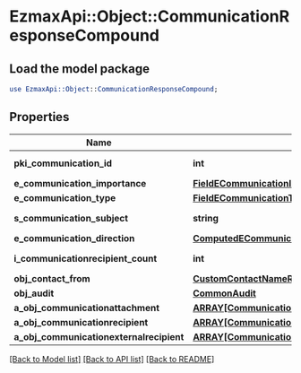 # EzmaxApi::Object::CommunicationResponseCompound

## Load the model package
```perl
use EzmaxApi::Object::CommunicationResponseCompound;
```

## Properties
Name | Type | Description | Notes
------------ | ------------- | ------------- | -------------
**pki_communication_id** | **int** | The unique ID of the Communication. | 
**e_communication_importance** | [**FieldECommunicationImportance**](FieldECommunicationImportance.md) |  | 
**e_communication_type** | [**FieldECommunicationType**](FieldECommunicationType.md) |  | 
**s_communication_subject** | **string** | The subject of the Communication | 
**e_communication_direction** | [**ComputedECommunicationDirection**](ComputedECommunicationDirection.md) |  | 
**i_communicationrecipient_count** | **int** | The count of Communicationrecipient | 
**obj_contact_from** | [**CustomContactNameResponse**](CustomContactNameResponse.md) |  | 
**obj_audit** | [**CommonAudit**](CommonAudit.md) |  | 
**a_obj_communicationattachment** | [**ARRAY[CommunicationattachmentResponseCompound]**](CommunicationattachmentResponseCompound.md) |  | 
**a_obj_communicationrecipient** | [**ARRAY[CommunicationrecipientResponseCompound]**](CommunicationrecipientResponseCompound.md) |  | 
**a_obj_communicationexternalrecipient** | [**ARRAY[CommunicationexternalrecipientResponseCompound]**](CommunicationexternalrecipientResponseCompound.md) |  | 

[[Back to Model list]](../README.md#documentation-for-models) [[Back to API list]](../README.md#documentation-for-api-endpoints) [[Back to README]](../README.md)


